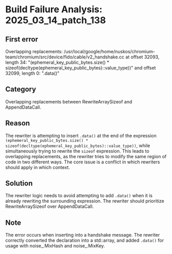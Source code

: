 # Build Failure Analysis: 2025_03_14_patch_138

## First error

Overlapping replacements: /usr/local/google/home/nuskos/chromium-team/chromium/src/device/fido/cable/v2_handshake.cc at offset 32093, length 34: "(ephemeral_key_public_bytes.size() * sizeof(decltype(ephemeral_key_public_bytes)::value_type))" and offset 32099, length 0: ".data()"

## Category
Overlapping replacements between RewriteArraySizeof and AppendDataCall.

## Reason
The rewriter is attempting to insert `.data()` at the end of the expression `(ephemeral_key_public_bytes.size() * sizeof(decltype(ephemeral_key_public_bytes)::value_type))`, while simultaneously trying to rewrite the `sizeof` expression. This leads to overlapping replacements, as the rewriter tries to modify the same region of code in two different ways. The core issue is a conflict in which rewriters should apply in which context.

## Solution
The rewriter logic needs to avoid attempting to add `.data()` when it is already rewriting the surrounding expression. The rewriter should prioritize RewriteArraySizeof over AppendDataCall.

## Note
The error occurs when inserting into a handshake message. The rewriter correctly converted the declaration into a std::array, and added `.data()` for usage with noise_.MixHash and noise_.MixKey.